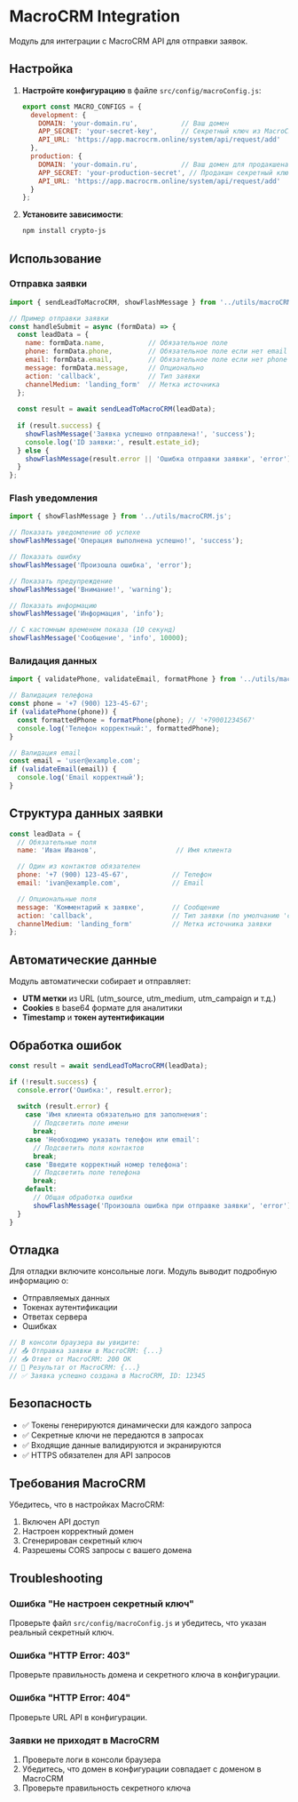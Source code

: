 # MacroCRM Integration

Модуль для интеграции с MacroCRM API для отправки заявок.

## Настройка

1. **Настройте конфигурацию** в файле `src/config/macroConfig.js`:
   ```javascript
   export const MACRO_CONFIGS = {
     development: {
       DOMAIN: 'your-domain.ru',           // Ваш домен
       APP_SECRET: 'your-secret-key',      // Секретный ключ из MacroCRM
       API_URL: 'https://app.macrocrm.online/system/api/request/add'
     },
     production: {
       DOMAIN: 'your-domain.ru',           // Ваш домен для продакшена
       APP_SECRET: 'your-production-secret', // Продакшн секретный ключ
       API_URL: 'https://app.macrocrm.online/system/api/request/add'
     }
   };
   ```

2. **Установите зависимости**:
   ```bash
   npm install crypto-js
   ```

## Использование

### Отправка заявки

```javascript
import { sendLeadToMacroCRM, showFlashMessage } from '../utils/macroCRM.js';

// Пример отправки заявки
const handleSubmit = async (formData) => {
  const leadData = {
    name: formData.name,           // Обязательное поле
    phone: formData.phone,         // Обязательное поле если нет email
    email: formData.email,         // Обязательное поле если нет phone
    message: formData.message,     // Опционально
    action: 'callback',            // Тип заявки
    channelMedium: 'landing_form'  // Метка источника
  };
  
  const result = await sendLeadToMacroCRM(leadData);
  
  if (result.success) {
    showFlashMessage('Заявка успешно отправлена!', 'success');
    console.log('ID заявки:', result.estate_id);
  } else {
    showFlashMessage(result.error || 'Ошибка отправки заявки', 'error');
  }
};
```

### Flash уведомления

```javascript
import { showFlashMessage } from '../utils/macroCRM.js';

// Показать уведомление об успехе
showFlashMessage('Операция выполнена успешно!', 'success');

// Показать ошибку
showFlashMessage('Произошла ошибка', 'error');

// Показать предупреждение
showFlashMessage('Внимание!', 'warning');

// Показать информацию
showFlashMessage('Информация', 'info');

// С кастомным временем показа (10 секунд)
showFlashMessage('Сообщение', 'info', 10000);
```

### Валидация данных

```javascript
import { validatePhone, validateEmail, formatPhone } from '../utils/macroCRM.js';

// Валидация телефона
const phone = '+7 (900) 123-45-67';
if (validatePhone(phone)) {
  const formattedPhone = formatPhone(phone); // '+79001234567'
  console.log('Телефон корректный:', formattedPhone);
}

// Валидация email
const email = 'user@example.com';
if (validateEmail(email)) {
  console.log('Email корректный');
}
```

## Структура данных заявки

```javascript
const leadData = {
  // Обязательные поля
  name: 'Иван Иванов',                    // Имя клиента

  // Один из контактов обязателен
  phone: '+7 (900) 123-45-67',           // Телефон
  email: 'ivan@example.com',             // Email

  // Опциональные поля
  message: 'Комментарий к заявке',       // Сообщение
  action: 'callback',                    // Тип заявки (по умолчанию 'callback')
  channelMedium: 'landing_form'          // Метка источника заявки
};
```

## Автоматические данные

Модуль автоматически собирает и отправляет:

- **UTM метки** из URL (utm_source, utm_medium, utm_campaign и т.д.)
- **Cookies** в base64 формате для аналитики
- **Timestamp** и **токен аутентификации**

## Обработка ошибок

```javascript
const result = await sendLeadToMacroCRM(leadData);

if (!result.success) {
  console.error('Ошибка:', result.error);
  
  switch (result.error) {
    case 'Имя клиента обязательно для заполнения':
      // Подсветить поле имени
      break;
    case 'Необходимо указать телефон или email':
      // Подсветить поля контактов
      break;
    case 'Введите корректный номер телефона':
      // Подсветить поле телефона
      break;
    default:
      // Общая обработка ошибки
      showFlashMessage('Произошла ошибка при отправке заявки', 'error');
  }
}
```

## Отладка

Для отладки включите консольные логи. Модуль выводит подробную информацию о:
- Отправляемых данных
- Токенах аутентификации
- Ответах сервера
- Ошибках

```javascript
// В консоли браузера вы увидите:
// 📤 Отправка заявки в MacroCRM: {...}
// 📥 Ответ от MacroCRM: 200 OK
// 📄 Результат от MacroCRM: {...}
// ✅ Заявка успешно создана в MacroCRM, ID: 12345
```

## Безопасность

- ✅ Токены генерируются динамически для каждого запроса
- ✅ Секретные ключи не передаются в запросах
- ✅ Входящие данные валидируются и экранируются
- ✅ HTTPS обязателен для API запросов

## Требования MacroCRM

Убедитесь, что в настройках MacroCRM:
1. Включен API доступ
2. Настроен корректный домен
3. Сгенерирован секретный ключ
4. Разрешены CORS запросы с вашего домена

## Troubleshooting

### Ошибка "Не настроен секретный ключ"
Проверьте файл `src/config/macroConfig.js` и убедитесь, что указан реальный секретный ключ.

### Ошибка "HTTP Error: 403"
Проверьте правильность домена и секретного ключа в конфигурации.

### Ошибка "HTTP Error: 404"
Проверьте URL API в конфигурации.

### Заявки не приходят в MacroCRM
1. Проверьте логи в консоли браузера
2. Убедитесь, что домен в конфигурации совпадает с доменом в MacroCRM
3. Проверьте правильность секретного ключа
